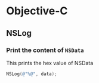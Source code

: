 # Objective-C
## NSLog
### Print the content of `NSData`
This prints the hex value of NSData
```objective-c
NSLog(@"%@", data);
```
